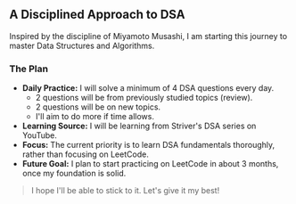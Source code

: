 ## A Disciplined Approach to DSA

Inspired by the discipline of Miyamoto Musashi, I am starting this journey to master Data Structures and Algorithms.

### The Plan

-   **Daily Practice:** I will solve a minimum of 4 DSA questions every day.
    -   2 questions will be from previously studied topics (review).
    -   2 questions will be on new topics.
    -   I'll aim to do more if time allows.
-   **Learning Source:** I will be learning from Striver's DSA series on YouTube.
-   **Focus:** The current priority is to learn DSA fundamentals thoroughly, rather than focusing on LeetCode.
-   **Future Goal:** I plan to start practicing on LeetCode in about 3 months, once my foundation is solid.

> I hope I'll be able to stick to it. Let's give it my best!